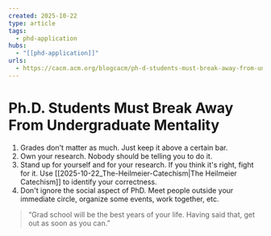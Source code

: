 ```yaml
---
created: 2025-10-22
type: article
tags:
  - phd-application
hubs:
  - "[[phd-application]]"
urls:
  - https://cacm.acm.org/blogcacm/ph-d-students-must-break-away-from-undergraduate-mentality/
---
```


# Ph.D. Students Must Break Away From Undergraduate Mentality

1. Grades don't matter as much. Just keep it above a certain bar.
2. Own your research. Nobody should be telling you to do it.
3. Stand up for yourself and for your research. If you think it's right, fight for it. Use [[2025-10-22_The-Heilmeier-Catechism|The Heilmeier Catechism]] to identify your correctness.
4. Don't ignore the social aspect of PhD. Meet people outside your immediate circle, organize some events, work together, etc.

> “Grad school will be the best years of your life. Having said that, get out as soon as you can.”

